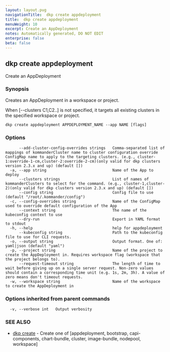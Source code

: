 ```yaml
---
layout: layout.pug
navigationTitle:  dkp create appdeployment
title:  dkp create appdeployment
menuWeight: 10
excerpt: Create an AppDeployment
notes: Automatically generated, DO NOT EDIT
enterprise: false
beta: false
---
```

<!-- vale off -->
<!-- markdownlint-disable -->

## dkp create appdeployment

Create an AppDeployment

### Synopsis

Creates an AppDeployment in a workspace or project.

When [--clusters C1,C2..] is not specified, it targets all existing clusters in the specified workspace or project.



```
dkp create appdeployment APPDEPLOYMENT_NAME --app NAME [flags]
```

### Options

```
      --add-cluster-config-overrides strings   Comma-separated list of mappings of kommanderCluster name to cluster configuration override ConfigMap name to apply to the targeting clusters. (e.g., cluster-1:override-1-cm,cluster-2:override-2-cm)(only valid for dkp clusters version 2.3.x and up) (default [])
  -a, --app string                             Name of the App to deploy
      --clusters strings                       List of names of kommanderClusters to select for the command. (e.g., cluster-1,cluster-2)(only valid for dkp clusters version 2.3.x and up) (default [])
      --config string                          Config file to use (default "/root/.kommander/config")
  -c, --config-overrides string                Name of the ConfigMap used to override default configuration of the App
      --context string                         The name of the kubeconfig context to use
      --dry-run                                Export in YAML format to stdout
  -h, --help                                   help for appdeployment
      --kubeconfig string                      Path to the kubeconfig file to use for CLI requests.
  -o, --output string                          Output format. One of: yaml|json (default "yaml")
  -p, --project string                         Name of the project to create the AppDeployment in. Requires workspace flag (workspace that the project belongs to).
      --request-timeout string                 The length of time to wait before giving up on a single server request. Non-zero values should contain a corresponding time unit (e.g. 1s, 2m, 3h). A value of zero means don't timeout requests.
  -w, --workspace string                       Name of the workspace to create the AppDeployment in
```

### Options inherited from parent commands

```
  -v, --verbose int   Output verbosity
```

### SEE ALSO

* [dkp create](/dkp/kommander/2.3/cli/dkp/create/)	 - Create one of [appdeployment, bootstrap, capi-components, chart-bundle, cluster, image-bundle, nodepool, workspace]

